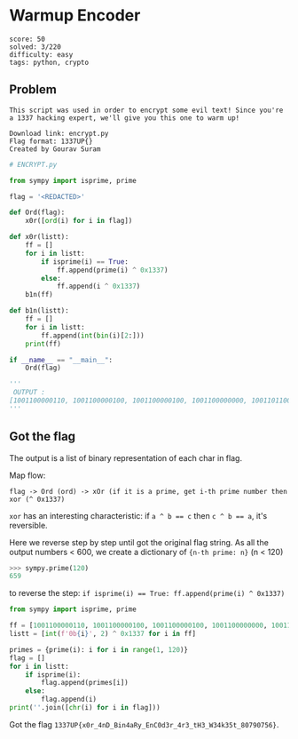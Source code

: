 # Warmup Encoder


```
score: 50
solved: 3/220
difficulty: easy
tags: python, crypto
```

## Problem

```
This script was used in order to encrypt some evil text! Since you're a 1337 hacking expert, we'll give you this one to warm up!

Download link: encrypt.py
Flag format: 1337UP{}
Created by Gourav Suram
```

```py
# ENCRYPT.py

from sympy import isprime, prime

flag = '<REDACTED>'

def Ord(flag):
    x0r([ord(i) for i in flag])

def x0r(listt):
    ff = []
    for i in listt:
        if isprime(i) == True:
            ff.append(prime(i) ^ 0x1337)
        else:
            ff.append(i ^ 0x1337)
    b1n(ff)

def b1n(listt):
    ff = []
    for i in listt:
        ff.append(int(bin(i)[2:]))
    print(ff)

if __name__ == "__main__":
    Ord(flag)

'''
 OUTPUT :
[1001100000110, 1001100000100, 1001100000100, 1001100000000, 1001101100010, 1001101100111, 1001101001100, 1001101001111, 1001100000111, 1001101000101, 1001101101000, 1001100000011, 1001101011001, 1001101110011, 1001101101000, 1001101110101, 1001101011110, 1001101011001, 1001100000011, 1001011001010, 1001101100101, 1001101001110, 1001101101000, 1001101110010, 1001101011001, 1001001111100, 1001100000111, 1001101010011, 1001100000100, 1001101000101, 1001101101000, 1001100000011, 1001101000101, 1001100000100, 1001101101000, 1001101000011, 1001101111111, 1001100000100, 1001101101000, 1001101100000, 1001100000100, 1001100000011, 1000101111100, 1001100000100, 1001111000110, 1001101000011, 1001101101000, 1001100001111, 1001100000111, 1001100000000, 1001100001110, 1001100000111, 1001100000000, 1001111000110, 1001100000001, 1001101001010]
'''
```

## Got the flag
The output is a list of binary representation of each char in flag.

Map flow:

```
flag -> Ord (ord) -> xOr (if it is a prime, get i-th prime number then xor (^ 0x1337)
```

`xor` has an interesting characteristic: if `a ^ b == c` then `c ^ b == a`,
it's reversible.

Here we reverse step by step until got the original flag string.
As all the output numbers < 600, we create a dictionary of `{n-th prime: n}` (n < 120)

```py
>>> sympy.prime(120)
659
```

to reverse the step: `if isprime(i) == True: ff.append(prime(i) ^ 0x1337)`


```py
from sympy import isprime, prime

ff = [1001100000110, 1001100000100, 1001100000100, 1001100000000, 1001101100010, 1001101100111, 1001101001100, 1001101001111, 1001100000111, 1001101000101, 1001101101000, 1001100000011, 1001101011001, 1001101110011, 1001101101000, 1001101110101, 1001101011110, 1001101011001, 1001100000011, 1001011001010, 1001101100101, 1001101001110, 1001101101000, 1001101110010, 1001101011001, 1001001111100, 1001100000111, 1001101010011, 1001100000100, 1001101000101, 1001101101000, 1001100000011, 1001101000101, 1001100000100, 1001101101000, 1001101000011, 1001101111111, 1001100000100, 1001101101000, 1001101100000, 1001100000100, 1001100000011, 1000101111100, 1001100000100, 1001111000110, 1001101000011, 1001101101000, 1001100001111, 1001100000111, 1001100000000, 1001100001110, 1001100000111, 1001100000000, 1001111000110, 1001100000001, 1001101001010]
listt = [int(f'0b{i}', 2) ^ 0x1337 for i in ff]

primes = {prime(i): i for i in range(1, 120)}
flag = []
for i in listt:
    if isprime(i):
        flag.append(primes[i])
    else:
        flag.append(i)
print(''.join([chr(i) for i in flag]))
```

Got the flag `1337UP{x0r_4nD_Bin4aRy_EnC0d3r_4r3_tH3_W34k35t_80790756}`.
